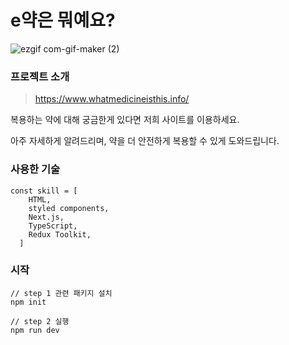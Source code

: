 # e약은 뭐예요?
![ezgif com-gif-maker (2)](https://user-images.githubusercontent.com/40460377/209558602-3b85b945-8ed9-4b2d-be4e-bd6eca29c083.gif)


### 프로젝트 소개

>https://www.whatmedicineisthis.info/

복용하는 약에 대해 궁금한게 있다면 저희 사이트를 이용하세요.

아주 자세하게 알려드리며, 약을 더 안전하게 복용할 수 있게 도와드립니다.

### 사용한 기술

```
const skill = [
    HTML,
    styled components,
    Next.js,
    TypeScript,
    Redux Toolkit,
  ]
```

### 시작

```
// step 1 관련 패키지 설치
npm init

// step 2 실행
npm run dev

```
